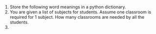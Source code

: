 1. Store the following word meanings in a python dictionary.
2. You are given a list of subjects for students. Assume one classroom is required for 1 subject. How many classrooms are needed by all the students.
3. 
